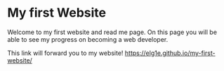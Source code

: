# My first Website

Welcome to my first website and read me page. On this page you will be able to 
see my progress on becoming a web developer. 

This link will forward you to my website!
https://elg1e.github.io/my-first-website/